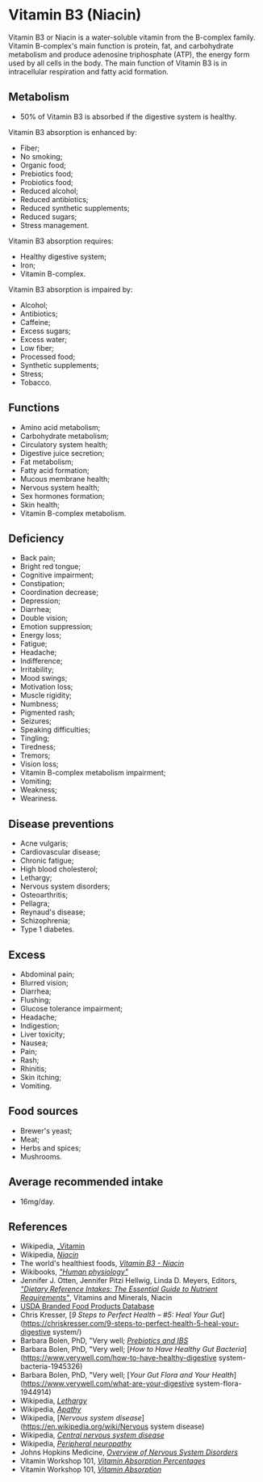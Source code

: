 # Vitamin B3 (Niacin)
Vitamin B3 or Niacin is a water-soluble vitamin from the B-complex family. Vitamin B-complex's main function is protein, fat, and carbohydrate metabolism and produce adenosine triphosphate (ATP), the energy form used by all cells in the body. The main function of Vitamin B3 is in intracellular respiration and fatty acid formation.

## Metabolism
- 50% of Vitamin B3 is absorbed if the digestive system is healthy.

Vitamin B3 absorption is enhanced by:
- Fiber;
- No smoking;
- Organic food;
- Prebiotics food;
- Probiotics food;
- Reduced alcohol;
- Reduced antibiotics;
- Reduced synthetic supplements;
- Reduced sugars;
- Stress management.

Vitamin B3 absorption requires:
- Healthy digestive system;
- Iron;
- Vitamin B-complex.

Vitamin B3 absorption is impaired by:
- Alcohol;
- Antibiotics;
- Caffeine;
- Excess sugars;
- Excess water;
- Low fiber;
- Processed food;
- Synthetic supplements;
- Stress;
- Tobacco.

## Functions
- Amino acid metabolism;
- Carbohydrate metabolism;
- Circulatory system health;
- Digestive juice secretion;
- Fat metabolism;
- Fatty acid formation;
- Mucous membrane health;
- Nervous system health;
- Sex hormones formation;
- Skin health;
- Vitamin B-complex metabolism.

## Deficiency
- Back pain;
- Bright red tongue;
- Cognitive impairment;
- Constipation;
- Coordination decrease;
- Depression;
- Diarrhea;
- Double vision;
- Emotion suppression;
- Energy loss;
- Fatigue;
- Headache;
- Indifference;
- Irritability;
- Mood swings;
- Motivation loss;
- Muscle rigidity;
- Numbness;
- Pigmented rash;
- Seizures;
- Speaking difficulties;
- Tingling;
- Tiredness;
- Tremors;
- Vision loss;
- Vitamin B-complex metabolism impairment;
- Vomiting;
- Weakness;
- Weariness.

## Disease preventions
- Acne vulgaris;
- Cardiovascular disease;
- Chronic fatigue;
- High blood cholesterol;
- Lethargy;
- Nervous system disorders;
- Osteoarthritis;
- Pellagra;
- Reynaud's disease;
- Schizophrenia;
- Type 1 diabetes.

## Excess
- Abdominal pain;
- Blurred vision;
- Diarrhea;
- Flushing;
- Glucose tolerance impairment;
- Headache;
- Indigestion;
- Liver toxicity;
- Nausea;
- Pain;
- Rash;
- Rhinitis;
- Skin itching;
- Vomiting.

## Food sources
- Brewer's yeast;
- Meat;
- Herbs and spices;
- Mushrooms.

## Average recommended intake
- 16mg/day.

## References
- Wikipedia, [_Vitamin](https://en.wikipedia.org/wiki/Vitamin)
- Wikipedia, [_Niacin_](https://en.wikipedia.org/wiki/Niacin)
- The world's healthiest foods, [_Vitamin B3 - Niacin_](http://www.whfoods.com/genpage.php?tname=nutrient&dbid=83)
- Wikibooks, [_"Human physiology"_](https://en.Wikibooks.org/wiki/Human_Physiology/Nutrition#Vitamins)
- Jennifer J. Otten, Jennifer Pitzi Hellwig, Linda D. Meyers, Editors, [_"Dietary Reference Intakes: The Essential Guide to Nutrient Requirements"_](https://www.amazon.com/Dietary-Reference-Intakes-Essential-Requirements/dp/0309157420), Vitamins and Minerals, Niacin
- [USDA Branded Food Products Database](https://ndb.nal.usda.gov/ndb/nutrients/report/nutrientsfrm?max=1000&offset=0&totCount=0&nutrient1=406&nutrient2=&nutrient3=&subset=0&sort=c&measureby=g)
- Chris Kresser, [_9 Steps to Perfect Health – #5: Heal Your Gut_](https://chriskresser.com/9-steps-to-perfect-health-5-heal-your-digestive system/)
- Barbara Bolen, PhD, "Very well; [_Prebiotics and IBS_](https://www.verywell.com/prebiotics-and-ibs-1944748)
- Barbara Bolen, PhD, "Very well; [_How to Have Healthy Gut Bacteria_](https://www.verywell.com/how-to-have-healthy-digestive system-bacteria-1945326)
- Barbara Bolen, PhD, "Very well; [_Your Gut Flora and Your Health_](https://www.verywell.com/what-are-your-digestive system-flora-1944914)
- Wikipedia, [_Lethargy_](https://en.wikipedia.org/wiki/Lethargy)
- Wikipedia, [_Apathy_](https://en.wikipedia.org/wiki/Apathy)
- Wikipedia, [_Nervous system disease_](https://en.wikipedia.org/wiki/Nervous system disease)
- Wikipedia, [_Central nervous system disease_](https://en.wikipedia.org/wiki/Central_nervous_system_disease)
- Wikipedia, [_Peripheral neuropathy_](https://en.wikipedia.org/wiki/Peripheral_neuropathy)
- Johns Hopkins Medicine, [_Overview of Nervous System Disorders_](http://www.hopkinsmedicine.org/healthlibrary/conditions/nervous_system_disorders/overview_of_nervous_system_disorders_85,P00799/)
- Vitamin Workshop 101, [_Vitamin Absorption Percentages_](http://www.vitaminworkshop.com/vitamin-absorption/2010/5/7/vitamin-absorption-percentages.html)
- Vitamin Workshop 101, [_Vitamin Absorption_](http://www.vitaminworkshop.com/vitamin-absorption/2010/5/9/vitamin-absorption.html)